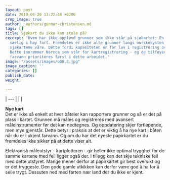 ```yaml
---
layout: post
date: 2019-06-20 13:22:48 +0200
crop_image: true
author: _authors/gunnar-christensen.md
tags: []
title: Sjøkart du ikke kan stole på?
excerpt: 'Hvem har ikke opplevd grunner som ikke står på sjøkartet: En farlig situasjon
  særlig i høy fart. Fremdeles er ikke alle grunner langs norskekysten på plass i
  sjøkartene våre. Dette fordi kapasiteten er for lav i registrering av norske farvann.
  Dette innrømmer Noreca som står for kartregistrering - og de tilføyer at trafikkert
  farvann prioriteres først i dette arbeidet.'
image: "/assets/images/b08.3.jpg"
image_caption: ''
categories: []
publish_date: 
weight: 

---
```


| --- |
|  |

**Nye kart**  
Det er ikke så enkelt at hver båteier kan rapportere grunner og så er det på plass i kartet. Grunnen må måles og registreres med avansert måleinstrumenter før det kan nedtegnes. Og oppdatering skjer fortløpende, men mye gjenstår. Dette betyr i praksis at det er viktig å ha nye kart i båten når du er i ukjent farvann. Og om du har det nyeste papirkartet er du fremdeles ikke sikker på at dette viser alt.

Elektronisk måleutstyr - kartplotteren - gir heller ikke optimal trygghet for de samme kartene med feil ligger også der. I tillegg kan det skje tekniske feil med dette utstyret. Mange mener derfor at papirkartet gir best oversikt og er det tryggeste. Den gode gamle utkikken kan derfor være god å ha for å seile trygt. Dessuten ned med farten nær land der du ikke er kjent.